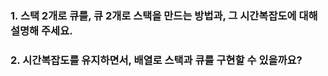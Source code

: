 ### 1. 스택 2개로 큐를, 큐 2개로 스택을 만드는 방법과, 그 시간복잡도에 대해 설명해 주세요.


### 2. 시간복잡도를 유지하면서, 배열로 스택과 큐를 구현할 수 있을까요?
